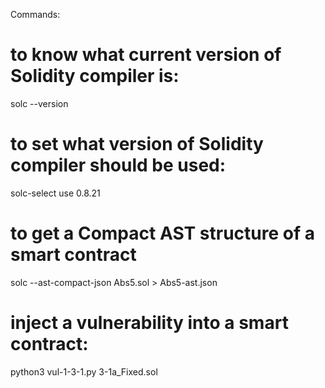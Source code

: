 Commands:

# to know what current version of Solidity compiler is:
solc --version 

# to set what version of Solidity compiler should be used:
solc-select use 0.8.21

# to get a Compact AST structure of a smart contract
solc --ast-compact-json Abs5.sol > Abs5-ast.json

# inject a vulnerability into a smart contract:
python3 vul-1-3-1.py 3-1a_Fixed.sol